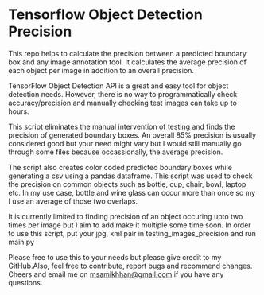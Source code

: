 # Tensorflow Object Detection Precision
This repo helps to calculate the precision between a predicted boundary box and any image annotation tool. It calculates the average precision of each object per image in addition to an overall precision.

TensorFlow Object Detection API is a great and easy tool for object detection needs. However, there is no way to programmatically check accuracy/precision and manually checking test images can take up to hours.

This script eliminates the manual intervention of testing and finds the precision of generated boundary boxes.
An overall 85% precision is usually considered good but your need might vary but I would still manually go through some files because occassionally, the average precision.

The script also creates color coded predicted boundary boxes while generating a csv using a pandas dataframe. This script was used to check the precision on common objects such as bottle, cup, chair, bowl, laptop etc. In my use case, bottle and wine glass can occur more than once so my I use an average of those two overlaps.

It is currently limited to finding precision of an object occuring upto two times per image but I aim to add make it multiple some time soon.
In order to use this script, put your jpg, xml pair in testing_images_precision and run main.py

Please free to use this to your needs but please give credit to my GitHub.Also, feel free to contribute, report bugs and recommend changes.
Cheers and email me on msamikhhan@gmail.com if you have any questions. 



